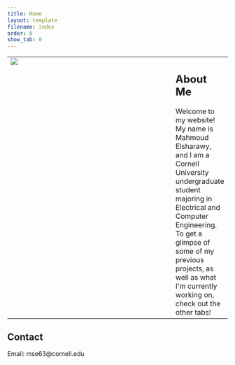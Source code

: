 ```yaml
---
title: Home
layout: template
filename: index
order: 0
show_tab: 0
--- 
```


<table style="border:none">
<tr style="border:none">
    <td style="border:none;width:400px;vertical-align:top"><img src = "Mahmoud.jpg"></td>
    <td style="border:none;vertical-align:top"> <h2>About Me</h2>
Welcome to my website! My name is Mahmoud Elsharawy, and I am a Cornell University undergraduate student majoring in Electrical and Computer Engineering. To get a glimpse of some of my previous projects, as well as what I'm currently working on, check out the other tabs!</td>
</tr>
</table> 
<h2>Contact</h2>
Email: mse63@cornell.edu
</p>
